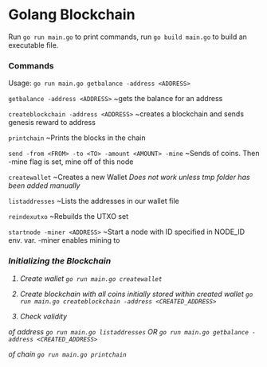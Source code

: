 # Golang Blockchain

Run `go run main.go` to print commands, run `go build main.go` to build an executable file.

### Commands

Usage: `go run main.go getbalance -address <ADDRESS>`

 `getbalance -address <ADDRESS>` ~gets the balance for an address
 
 `createblockchain -address <ADDRESS>` ~creates a blockchain and sends genesis reward to address
 
 `printchain` ~Prints the blocks in the chain
 
 `send -from <FROM> -to <TO> -amount <AMOUNT> -mine` ~Sends <amount> of coins. Then -mine flag is set, mine off of this node
 
 `createwallet` ~Creates a new Wallet *Does not work unless tmp folder has been added manually*
 
 `listaddresses` ~Lists the addresses in our wallet file
 
 `reindexutxo` ~Rebuilds the UTXO set
 
 `startnode -miner <ADDRESS>` ~Start a node with ID specified in NODE_ID env. var. -miner enables mining to <ADDRESS>

### Initializing the Blockchain

1. Create wallet 
`go run main.go createwallet`

2. Create blockchain with all coins initially stored within created wallet 
`go run main.go createblockchain -address <CREATED_ADDRESS>`

3.  Check validity

  of address `go run main.go listaddresses` OR `go run main.go getbalance -address <CREATED_ADDRESS>`

  of chain `go run main.go printchain`
